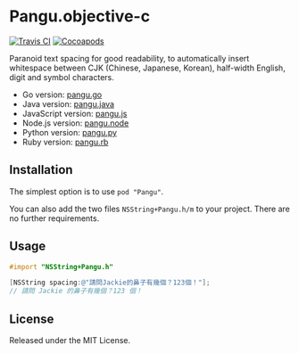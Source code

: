 # Pangu.objective-c

[![Travis CI](https://travis-ci.org/Cee/pangu.objective-c.svg?branch=master)](https://travis-ci.org/Cee/pangu.objective-c)
[![Cocoapods](https://cocoapod-badges.herokuapp.com/v/Pangu/badge.png)](http://cocoapods.org/?q=Pangu)

Paranoid text spacing for good readability, to automatically insert whitespace between CJK (Chinese, Japanese, Korean), half-width English, digit and symbol characters.

* Go version: [pangu.go](https://github.com/vinta/pangu)
* Java version: [pangu.java](https://github.com/vinta/pangu.java)
* JavaScript version: [pangu.js](https://github.com/vinta/paranoid-auto-spacing/blob/master/src/pangu.js)
* Node.js version: [pangu.node](https://github.com/huei90/pangu.node)
* Python version: [pangu.py](https://github.com/vinta/pangu.py)
* Ruby version: [pangu.rb](https://github.com/dlackty/pangu.rb)

## Installation

The simplest option is to use `pod "Pangu"`.

You can also add the two files `NSString+Pangu.h/m` to your project. There are no further requirements.

## Usage

```objective-c
#import "NSString+Pangu.h"

[NSString spacing:@"請問Jackie的鼻子有幾個？123個！"];
// 請問 Jackie 的鼻子有幾個？123 個！
```

## License

Released under the MIT License.